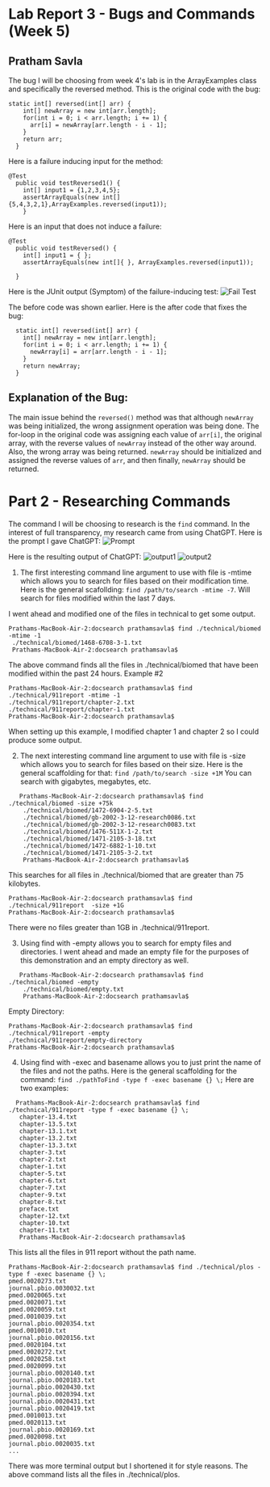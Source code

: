 # Lab Report 3 - Bugs and Commands (Week 5)
## Pratham Savla

The bug I will be choosing from week 4's lab is in the ArrayExamples class and specifically the reversed method.
This is the original code with the bug:
```
static int[] reversed(int[] arr) {
    int[] newArray = new int[arr.length];
    for(int i = 0; i < arr.length; i += 1) {
      arr[i] = newArray[arr.length - i - 1];
    }
    return arr;
  }
```
Here is a failure inducing input for the method:
```
@Test
  public void testReversed1() {
    int[] input1 = {1,2,3,4,5};
    assertArrayEquals(new int[]{5,4,3,2,1},ArrayExamples.reversed(input1));
    }
```
Here is an input that does not induce a failure:
```
@Test
  public void testReversed() {
    int[] input1 = { };
    assertArrayEquals(new int[]{ }, ArrayExamples.reversed(input1));
    
  }
```
Here is the JUnit output (Symptom) of the failure-inducing test:
![Fail Test](fail-test.png)

The before code was shown earlier. Here is the after code that fixes the bug:
```
  static int[] reversed(int[] arr) {
    int[] newArray = new int[arr.length];
    for(int i = 0; i < arr.length; i += 1) {
      newArray[i] = arr[arr.length - i - 1];
    }
    return newArray;
  }
```
## Explanation of the Bug: 
The main issue behind the `reversed()` method was that although `newArray` was being initialized, the wrong assignment operation was being done. The for-loop in the original code was assigning each value of `arr[i]`, the original array, with the reverse values of `newArray` instead of the other way around. Also, the wrong array was being returned. `newArray` should be initialized and assigned the reverse values of `arr`, and then finally, `newArray` should be returned. 

# Part 2 - Researching Commands
The command I will be choosing to research is the `find` command. In the interest of full transparency, my research came from using ChatGPT. Here is the prompt I gave ChatGPT:
![Prompt](chatgpt1.png)

Here is the resulting output of ChatGPT:
![output1](chatgpt2.png)
![output2](chatgpt3.png)



1) The first interesting command line argument to use with file is -mtime which allows you to search for files based on their modification time.
   Here is the general scafollding: `find /path/to/search -mtime -7`. Will search for files modified within the last 7 days.

I went ahead and modified one of the files in technical to get some output.
   ```
   Prathams-MacBook-Air-2:docsearch prathamsavla$ find ./technical/biomed -mtime -1
    ./technical/biomed/1468-6708-3-1.txt
    Prathams-MacBook-Air-2:docsearch prathamsavla$ 
   ```
The above command finds all the files in ./technical/biomed that have been modified within the past 24 hours. 
Example #2
```
Prathams-MacBook-Air-2:docsearch prathamsavla$ find ./technical/911report -mtime -1
./technical/911report/chapter-2.txt
./technical/911report/chapter-1.txt
Prathams-MacBook-Air-2:docsearch prathamsavla$
```
When setting up this example, I modified chapter 1 and chapter 2 so I could produce some output.

2) The next interesting command line argument to use with file is -size which allows you to search for files based on their size. Here is the general scaffolding for that: `find /path/to/search -size +1M` You can search with gigabytes, megabytes, etc.

```
   Prathams-MacBook-Air-2:docsearch prathamsavla$ find ./technical/biomed -size +75k
    ./technical/biomed/1472-6904-2-5.txt
    ./technical/biomed/gb-2002-3-12-research0086.txt
    ./technical/biomed/gb-2002-3-12-research0083.txt
    ./technical/biomed/1476-511X-1-2.txt
    ./technical/biomed/1471-2105-3-18.txt
    ./technical/biomed/1472-6882-1-10.txt
    ./technical/biomed/1471-2105-3-2.txt
    Prathams-MacBook-Air-2:docsearch prathamsavla$ 
```
This searches for all files in ./technical/biomed that are greater than 75 kilobytes.

```
Prathams-MacBook-Air-2:docsearch prathamsavla$ find ./technical/911report  -size +1G
Prathams-MacBook-Air-2:docsearch prathamsavla$
```
There were no files greater than 1GB in ./technical/911report. 

3) Using find with -empty allows you to search for empty files and directories.
   I went ahead and made an empty file for the purposes of this demonstration and an empty directory as well.
```
   Prathams-MacBook-Air-2:docsearch prathamsavla$ find ./technical/biomed -empty
    ./technical/biomed/empty.txt
    Prathams-MacBook-Air-2:docsearch prathamsavla$ 
```
Empty Directory:
```
Prathams-MacBook-Air-2:docsearch prathamsavla$ find ./technical/911report -empty
./technical/911report/empty-directory
Prathams-MacBook-Air-2:docsearch prathamsavla$
```
4) Using find with -exec and basename allows you to just print the name of the files and not the paths. Here is the general scaffolding for the command: `find ./pathToFind -type f -exec basename {} \;` Here are two examples:
 ```
   Prathams-MacBook-Air-2:docsearch prathamsavla$ find ./technical/911report -type f -exec basename {} \;
    chapter-13.4.txt
    chapter-13.5.txt
    chapter-13.1.txt
    chapter-13.2.txt
    chapter-13.3.txt
    chapter-3.txt
    chapter-2.txt
    chapter-1.txt
    chapter-5.txt
    chapter-6.txt
    chapter-7.txt
    chapter-9.txt
    chapter-8.txt
    preface.txt
    chapter-12.txt
    chapter-10.txt
    chapter-11.txt
    Prathams-MacBook-Air-2:docsearch prathamsavla$ 
```
This lists all the files in 911 report without the path name.
```
Prathams-MacBook-Air-2:docsearch prathamsavla$ find ./technical/plos -type f -exec basename {} \;
pmed.0020273.txt
journal.pbio.0030032.txt
pmed.0020065.txt
pmed.0020071.txt
pmed.0020059.txt
pmed.0010039.txt
journal.pbio.0020354.txt
pmed.0010010.txt
journal.pbio.0020156.txt
pmed.0020104.txt
pmed.0020272.txt
pmed.0020258.txt
pmed.0020099.txt
journal.pbio.0020140.txt
journal.pbio.0020183.txt
journal.pbio.0020430.txt
journal.pbio.0020394.txt
journal.pbio.0020431.txt
journal.pbio.0020419.txt
pmed.0010013.txt
pmed.0020113.txt
journal.pbio.0020169.txt
pmed.0020098.txt
journal.pbio.0020035.txt
...
```
There was more terminal output but I shortened it for style reasons. The above command lists all the files in ./technical/plos.

   
   





